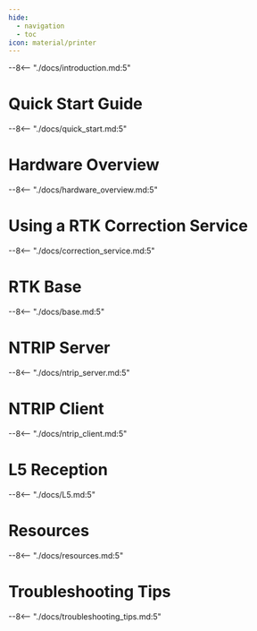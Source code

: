 ```yaml
---
hide:
  - navigation
  - toc
icon: material/printer
---
```


--8<-- "./docs/introduction.md:5"

# Quick Start Guide
--8<-- "./docs/quick_start.md:5"

# Hardware Overview
--8<-- "./docs/hardware_overview.md:5"

# Using a RTK Correction Service
--8<-- "./docs/correction_service.md:5"

# RTK Base
--8<-- "./docs/base.md:5"

# NTRIP Server
--8<-- "./docs/ntrip_server.md:5"

# NTRIP Client
--8<-- "./docs/ntrip_client.md:5"

# L5 Reception
--8<-- "./docs/L5.md:5"

# Resources
--8<-- "./docs/resources.md:5"

# Troubleshooting Tips
--8<-- "./docs/troubleshooting_tips.md:5"

